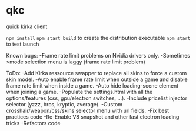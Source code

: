 # qkc
quick kirka client

`npm install`
`npm start build` to create the distribution executable
`npm start` to test launch

Known bugs:
-Frame rate limit problems on Nvidia drivers only.
-Sometimes >mode selection menu is laggy (frame rate limit problem)

ToDo:
-Add Kirka ressource swapper to replace all skins to force a custom skin model.
-Auto enable frame rate limit when outside a game and disable frame rate limit when inside a game.
-Auto hide loading-scene element when joining a game.
-Populate the settings.html with all the options/features (css, gpu/electron switches, ...).
-Include pricelist injector selector (yzzz, bros, kryptic, average).
-Custom crosshair/weapon/css/skins selector menu with url fields.
-Fix best practices code
-Re-Enable V8 snapshot and other fast electron loading tricks
-Refactors code

